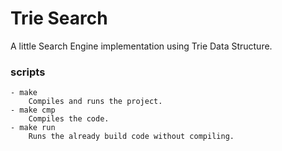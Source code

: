 # Trie Search
A little Search Engine implementation using Trie Data Structure.

### scripts
    - make
        Compiles and runs the project.
    - make cmp
        Compiles the code.
    - make run
        Runs the already build code without compiling.